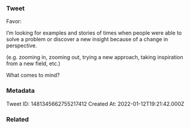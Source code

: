 ### Tweet
Favor: 

I’m looking for examples and stories of times when people were able to solve a problem or discover a new insight because of a change in perspective. 

(e.g. zooming in, zooming out, trying a new approach, taking inspiration from a new field, etc.) 

What comes to mind?

### Metadata
Tweet ID: 1481345662755217412
Created At: 2022-01-12T19:21:42.000Z

### Related

